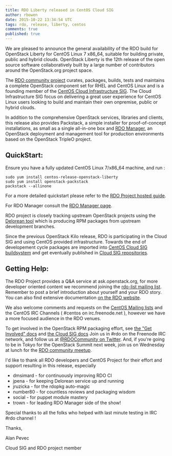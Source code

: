 ```yaml
---
title: RDO Liberty released in CentOS Cloud SIG
author: rbowen
date: 2015-10-22 13:34:54 UTC
tags: rdo, release, liberty, centos
comments: true
published: true
---
```


We are pleased to announce the general availability of the RDO build for
OpenStack Liberty for CentOS Linux 7 x86\_64, suitable for building
private, public and hybrid clouds. OpenStack Liberty is the 12th release of the open source software collaboratively built by a large number of
contributors around the OpenStack.org project space.

The [RDO community project](https://www.rdoproject.org/) curates,
packages, builds, tests and maintains a complete OpenStack component set
for RHEL and CentOS Linux and is a founding member of the [CentOS Cloud Infrastructure SIG](https://wiki.centos.org/SpecialInterestGroup/Cloud). The Cloud Infrastructure SIG focus on delivering a great user
experience for CentOS Linux users looking to build and maintain their
own onpremise, public or hybrid clouds.

In addition to the comprehensive OpenStack services, libraries and
clients, this release also provides Packstack, a simple installer for
proof-of-concept installations, as small as a single all-in-one box and
[RDO Manager](https://www.rdoproject.org/RDO-Manager), an OpenStack
deployment and management tool for production environments based on the
OpenStack TripleO project.

## QuickStart:

Ensure you have a fully updated CentOS Linux 7/x86\_64 machine, and run :

	sudo yum install centos-release-openstack-liberty
	sudo yum install openstack-packstack
	packstack --allinone

For a more detailed quickstart please refer to the [RDO Project hosted
guide](https://www.rdoproject.org/QuickStart).

For RDO Manager consult the [RDO Manager page](https://www.rdoproject.org/RDO-Manager).

RDO project is closely tracking upstream OpenStack projects using the [Delorean tool](http://trunk.rdoproject.org/) which is producing RPM packages from upstream development
branches.

Since the previous OpenStack Kilo release, RDO is participating
in the Cloud SIG and using CentOS provided infrastructure.
Towards the end of developement cycle packages are imported into [CentOS Cloud SIG buildsystem](http://wiki.centos.org/HowTos/CommunityBuildSystem) and get eventually published in [Cloud SIG repositories](http://mirror.centos.org/centos/7/cloud/x86_64/).

## Getting Help:

The RDO Project provides a Q&A service at ask.openstack.org, for more
developer oriented content we recommend joining the [rdo-list mailing list](https://www.redhat.com/mailman/listinfo/rdo-list). Remember to post
a brief introduction about yourself and your RDO story.
You can also find extensive documentation [on the RDO website](https://www.rdoproject.org/documentation).	

We also welcome comments and requests on the [CentOS Mailing lists](https://lists.centos.org/) and the CentOS IRC Channels ( \#centos on
irc.freenode.net ), however we have a more focused audience in the RDO venues.

To get involved in the OpenStack RPM packaging effort, see [the "Get Involved" docs](https://www.rdoproject.org/Get_involved) and [the Cloud SIG docs](https://wiki.centos.org/SpecialInterestGroup/Cloud)  Join us in #rdo on the
Freenode IRC network, and follow us at [@RDOCommunity on Twitter](http://twitter.com/rdocommunity). And, if you're going to 
be in Tokyo for the OpenStack Summit next week, join us on Wednesday at
lunch for the [RDO community meetup](http://sched.co/4MYy).

I'd like to thank all RDO developers and CentOS Project for
their effort and support resulting in this release,
especially

* dmsimard - for continuously improving RDO CI
* jpena - for keeping Delorean service up and running
* jruzicka - for the rdopkg auto-magic
* number80 - for countless reviews and packaging wisdom
* social - for puppet module mastery
* trown - for leading RDO Manager side of the show!

Special thanks to all the folks who helped with last minute testing in
IRC \#rdo channel !

Thanks, 

Alan Pevec

Cloud SIG and RDO project member

